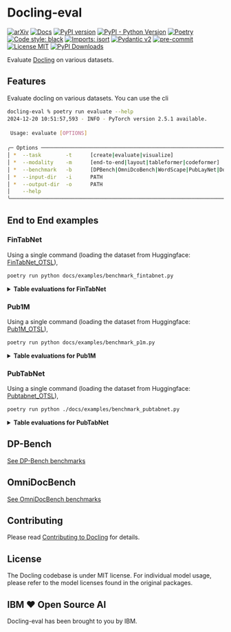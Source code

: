 # Docling-eval


[![arXiv](https://img.shields.io/badge/arXiv-2408.09869-b31b1b.svg)](https://arxiv.org/abs/2408.09869)
[![Docs](https://img.shields.io/badge/docs-live-brightgreen)](https://ds4sd.github.io/docling/)
[![PyPI version](https://img.shields.io/pypi/v/docling)](https://pypi.org/project/docling/)
[![PyPI - Python Version](https://img.shields.io/pypi/pyversions/docling)](https://pypi.org/project/docling/)
[![Poetry](https://img.shields.io/endpoint?url=https://python-poetry.org/badge/v0.json)](https://python-poetry.org/)
[![Code style: black](https://img.shields.io/badge/code%20style-black-000000.svg)](https://github.com/psf/black)
[![Imports: isort](https://img.shields.io/badge/%20imports-isort-%231674b1?style=flat&labelColor=ef8336)](https://pycqa.github.io/isort/)
[![Pydantic v2](https://img.shields.io/endpoint?url=https://raw.githubusercontent.com/pydantic/pydantic/main/docs/badge/v2.json)](https://pydantic.dev)
[![pre-commit](https://img.shields.io/badge/pre--commit-enabled-brightgreen?logo=pre-commit&logoColor=white)](https://github.com/pre-commit/pre-commit)
[![License MIT](https://img.shields.io/github/license/DS4SD/docling)](https://opensource.org/licenses/MIT)
[![PyPI Downloads](https://static.pepy.tech/badge/docling/month)](https://pepy.tech/projects/docling)

Evaluate [Docling](https://github.com/DS4SD/docling) on various datasets.

## Features

Evaluate docling on various datasets. You can use the cli

```sh
docling-eval % poetry run evaluate --help
2024-12-20 10:51:57,593 - INFO - PyTorch version 2.5.1 available.

 Usage: evaluate [OPTIONS]

╭─ Options ───────────────────────────────────────────────────────────────────────────────────────────────────────────────────────────────────────────────────────────────────────────────────────────────────────────────────────────────────╮
│ *  --task        -t      [create|evaluate|visualize]                                                                Evaluation task [default: None] [required]                                                                              │
│ *  --modality    -m      [end-to-end|layout|tableformer|codeformer]                                                 Evaluation modality [default: None] [required]                                                                          │
│ *  --benchmark   -b      [DPBench|OmniDcoBench|WordScape|PubLayNet|DocLayNet|Pub1M|PubTabNet|FinTabNet|WikiTabNet]  Benchmark name [default: None] [required]                                                                               │
│ *  --input-dir   -i      PATH                                                                                       Input directory [default: None] [required]                                                                              │
│ *  --output-dir  -o      PATH                                                                                       Output directory [default: None] [required]                                                                             │
│    --help                                                                                                           Show this message and exit.                                                                                             │
╰─────────────────────────────────────────────────────────────────────────────────────────────────────────────────────────────────────────────────────────────────────────────────────────────────────────────────────────────────────────────╯
```

## End to End examples

### FinTabNet

Using a single command (loading the dataset from Huggingface: [FinTabNet_OTSL](https://huggingface.co/datasets/ds4sd/FinTabNet_OTSL)),

```sh
poetry run python docs/examples/benchmark_fintabnet.py
```

<details>
<summary><b>Table evaluations for FinTabNet</b></summary>
<br>

👉 Evaluate the dataset:

```sh
poetry run evaluate \
    -t evaluate \
    -m tableformer \
    -b FinTabNet \
    -i benchmarks/FinTabNet-dataset/tableformer \
    -o benchmarks/FinTabNet-dataset/tableformer
```

[Tableformer evaluation json](docs/evaluations/FinTabNet/evaluation_FinTabNet_tableformer.json)

👉 Visualize the dataset:

```sh
poetry run evaluate \
    -t visualize \
    -m tableformer \
    -b FinTabNet \
    -i benchmarks/FinTabNet-dataset/tableformer \
    -o benchmarks/FinTabNet-dataset/tableformer
```

![TEDS plot](docs/evaluations/FinTabNet/evaluation_FinTabNet_tableformer-delta_row_col.png)

![TEDS struct only plot](docs/evaluations/FinTabNet/evaluation_FinTabNet_tableformer_TEDS_struct-only.png)

[TEDS struct only report](docs/evaluations/FinTabNet/evaluation_FinTabNet_tableformer_TEDS_struct-only.txt)

![TEDS struct with text plot](docs/evaluations/FinTabNet/evaluation_FinTabNet_tableformer_TEDS_struct-with-text.png)

[TEDS struct with text report](docs/evaluations/FinTabNet/evaluation_FinTabNet_tableformer_TEDS_struct-with-text.txt)

</details>


### Pub1M

Using a single command (loading the dataset from Huggingface: [Pub1M_OTSL](https://huggingface.co/datasets/ds4sd/Pub1M_OTSL)),

```sh
poetry run python docs/examples/benchmark_p1m.py
```

<details>
<summary><b>Table evaluations for Pub1M</b></summary>
<br>

👉 Evaluate the dataset:

```sh
poetry run evaluate \
    -t evaluate \
    -m tableformer \
    -b Pub1M \
    -i benchmarks/Pub1M-dataset/tableformer \
    -o benchmarks/Pub1M-dataset/tableformer
```

[Tableformer evaluation json](docs/evaluations/Pub1M/evaluation_Pub1M_tableformer.json)

👉 Visualize the dataset:

```sh
poetry run evaluate \
    -t visualize \
    -m tableformer \
    -b Pub1M \
    -i benchmarks/Pub1M-dataset/tableformer \
    -o benchmarks/Pub1M-dataset/tableformer
```

![TEDS plot](docs/evaluations/Pub1M/evaluation_Pub1M_tableformer-delta_row_col.png)

![TEDS struct only plot](docs/evaluations/Pub1M/evaluation_Pub1M_tableformer_TEDS_struct-only.png)

[TEDS struct only report](docs/evaluations/Pub1M/evaluation_Pub1M_tableformer_TEDS_struct-only.txt)

![TEDS struct with text plot](docs/evaluations/Pub1M/evaluation_Pub1M_tableformer_TEDS_struct-with-text.png)

[TEDS struct with text report](docs/evaluations/Pub1M/evaluation_Pub1M_tableformer_TEDS_struct-with-text.txt)

</details>


### PubTabNet

Using a single command (loading the dataset from Huggingface: [Pubtabnet_OTSL](https://huggingface.co/datasets/ds4sd/Pubtabnet_OTSL)),

```sh
poetry run python ./docs/examples/benchmark_pubtabnet.py
```

<details>
<summary><b>Table evaluations for PubTabNet</b></summary>
<br>

👉 Evaluate the dataset:

```sh
poetry run evaluate \
    -t evaluate \
    -m tableformer \
    -b PubTabNet \
    -i benchmarks/PubTabNet-dataset/tableformer \
    -o benchmarks/PubTabNet-dataset/tableformer
```

[Tableformer evaluation json](docs/evaluations/PubTabNet/evaluation_PubTabNet_tableformer.json)

👉 Visualize the dataset:

```sh
poetry run evaluate \
    -t visualize \
    -m tableformer \
    -b PubTabNet \
    -i benchmarks/PubTabNet-dataset/tableformer \
    -o benchmarks/PubTabNet-dataset/tableformer
```

![TEDS plot](docs/evaluations/PubTabNet/evaluation_PubTabNet_tableformer-delta_row_col.png)

![TEDS struct only plot](docs/evaluations/PubTabNet/evaluation_PubTabNet_tableformer_TEDS_struct-only.png)

[TEDS struct only report](docs/evaluations/PubTabNet/evaluation_PubTabNet_tableformer_TEDS_struct-only.txt)

![TEDS struct with text plot](docs/evaluations/PubTabNet/evaluation_PubTabNet_tableformer_TEDS_struct-with-text.png)

[TEDS struct with text report](docs/evaluations/PubTabNet/evaluation_PubTabNet_tableformer_TEDS_struct-with-text.txt)


</details>


## DP-Bench

[See DP-Bench benchmarks](docs/DP-Bench_benchmarks.md)


## OmniDocBench

[See OmniDocBench benchmarks](docs/OmniDocBench_benchmarks.md)


## Contributing

Please read [Contributing to Docling](https://github.com/DS4SD/docling/blob/main/CONTRIBUTING.md) for details.


## License

The Docling codebase is under MIT license.
For individual model usage, please refer to the model licenses found in the original packages.


## IBM ❤️ Open Source AI

Docling-eval has been brought to you by IBM.

